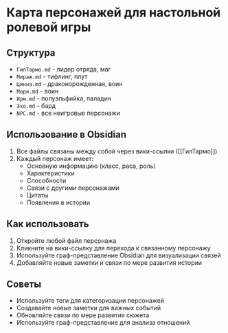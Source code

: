 # Карта персонажей для настольной ролевой игры

## Структура
- `ГилТармо.md` - лидер отряда, маг
- `Мираж.md` - тифлинг, плут
- `Цинна.md` - драконорожденная, воин
- `Морн.md` - воин
- `Ирм.md` - полуэльфийка, паладин
- `Эхо.md` - бард
- `NPC.md` - все неигровые персонажи

## Использование в Obsidian
1. Все файлы связаны между собой через вики-ссылки ([[ГилТармо]])
2. Каждый персонаж имеет:
   - Основную информацию (класс, раса, роль)
   - Характеристики
   - Способности
   - Связи с другими персонажами
   - Цитаты
   - Появления в истории

## Как использовать
1. Откройте любой файл персонажа
2. Кликните на вики-ссылку для перехода к связанному персонажу
3. Используйте граф-представление Obsidian для визуализации связей
4. Добавляйте новые заметки и связи по мере развития истории

## Советы
- Используйте теги для категоризации персонажей
- Создавайте новые заметки для важных событий
- Обновляйте связи по мере развития сюжета
- Используйте граф-представление для анализа отношений 